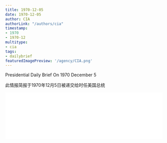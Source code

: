 ```yaml
---
title: 1970-12-05
date: 1970-12-05
author: CIA 
authorLink: "/authors/cia"
timestamp: 
- 1970
- 1970-12
multitype: 
- cia
tags: 
- dailybrief
featuredImagePreview: '/agency/CIA.png'
---
```



Presidential Daily Brief On 1970 December 5

此情报简报于1970年12月5日被递交给时任美国总统

<!--more-->





<div id="over" style="width:100%; overflow:hidden"> <iframe id="sFrame" name="sFrame" frameborder="no" border="0"  allowfullscreen marginwidth="0" scrolling="no" src = " /CIA/1970-12-05.html "  style = " position:absulute; width: 806px; top: 300;" > </iframe> </div>